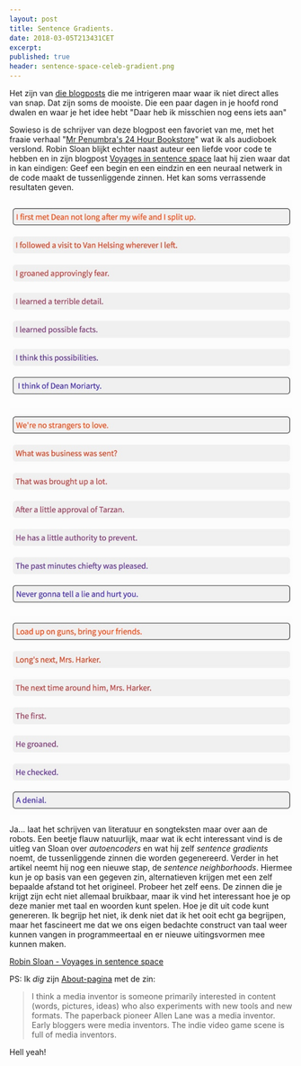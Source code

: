 ```yaml
---
layout: post
title: Sentence Gradients.
date: 2018-03-05T213431CET
excerpt:
published: true
header: sentence-space-celeb-gradient.png
---
```

Het zijn van [die blogposts](https://www.robinsloan.com/voyages-in-sentence-space/) die me intrigeren maar waar ik niet direct alles van snap. Dat zijn soms de mooiste. Die een paar dagen in je hoofd rond dwalen en waar je het idee hebt "Daar heb ik misschien nog eens iets aan"

Sowieso is de schrijver van deze blogpost een favoriet van me, met het fraaie verhaal "[Mr Penumbra's 24 Hour Bookstore](https://www.bol.com/nl/p/mr-penumbra-s-24-hour-bookstore/9200000011035466/?suggestionType=browse&bltgh=565dab85-e35a-433f-8332-e159624341ad.1.13.ProductTitle)" wat ik als audioboek verslond. Robin Sloan blijkt echter naast auteur een liefde voor code te hebben en in zijn blogpost [Voyages in sentence space](https://www.robinsloan.com/voyages-in-sentence-space/) laat hij zien waar dat in kan eindigen: Geef een begin en een eindzin en een neuraal netwerk in de code maakt de tussenliggende zinnen. Het kan soms verrassende resultaten geven. 

![](/images/space-kerouac.jpg)

![](/images/space-rick.jpg)

![](/images/space-nirvana.jpg)

Ja... laat het schrijven van literatuur en songteksten maar over aan de robots. Een beetje flauw natuurlijk, maar wat ik echt interessant vind is de uitleg van Sloan over _autoencoders_ en wat hij zelf _sentence gradients_ noemt, de tussenliggende zinnen die worden gegenereerd. Verder in het artikel neemt hij nog een nieuwe stap, de _sentence neighborhoods_. Hiermee kun je op basis van een gegeven zin, alternatieven krijgen met een zelf bepaalde afstand tot het origineel. Probeer het zelf eens. De zinnen die je krijgt zijn echt niet allemaal bruikbaar, maar ik vind het interessant hoe je op deze manier met taal en woorden kunt spelen. Hoe je dit uit code kunt genereren. Ik begrijp het niet, ik denk niet dat ik het ooit echt ga begrijpen, maar het fascineert me dat we ons eigen bedachte construct van taal weer kunnen vangen in programmeertaal en er nieuwe uitingsvormen mee kunnen maken. 

[Robin Sloan - Voyages in sentence space](https://www.robinsloan.com/voyages-in-sentence-space/)

PS: Ik _dig_ zijn [About-pagina](https://www.robinsloan.com/about/) met de zin:
> I think a media inventor is someone primarily interested in content (words, pictures, ideas) who also experiments with new tools and new formats. The paperback pioneer Allen Lane was a media inventor. Early bloggers were media inventors. The indie video game scene is full of media inventors.


Hell yeah!